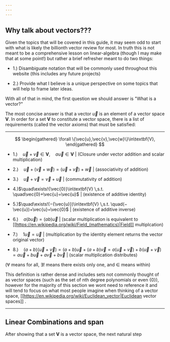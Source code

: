 ```yaml
---
---
---
```

## Why talk about vectors???

Given the topics that will be covered in this guide, it may seem odd to start with what is likely the billionth vector review for most. In truth this is not meant to be a comprehensive lesson on linear-algebra (though I may make that at some point!) but rather a brief refresher meant to do two things:

- 1.) Disambiguate notation that will be commonly used throughout this website (this includes any future projects)

- 2.) Provide what I believe is a unique perspective on some topics that will help to frame later ideas.

With all of that in mind, the first question we should answer is "What is a vector?"

The most concise answer is that a vector $\vec {u}$ is an element of a vector space $\textbf{V}$. In order for a set $\textbf{V}$ to constitute a vector space, there is a list of requirements (called the vector axioms) that must be satisfied:

---

$$
\begin{gathered}
\forall \{\vec{u},\vec{v},\vec{w}\}\in\textbf{V},
\end{gathered}
$$

- 1.)$\quad\vec{u}+\vec{v}\in\textbf{V}$,$\quad a\vec{u}\in\textbf{V}$   |   (Closure under vector addition and scalar multiplication)

- 2.)$\quad\vec{u}+(\vec{v}+\vec{w})=(\vec{u}+\vec{v})+\vec{w}$   |   (associativity of addition)

- 3.)$\quad\vec{u}+\vec{v}=\vec{v}+\vec{u}$   |   (commutativity of addition)

- 4.)$\quad\exists!{\vec{0}}\in\textbf{V} \,s.t. \quad\vec{0}+\vec{u}=\vec{u}$   |   (existence of additive identity)

- 5.)$\quad\exists!(−{\vec{u}})\in\textbf{V} \,s.t. \quad(−\vec{u})+\vec{u}=\vec{0}$   |   (existence of additive inverse)

- 6.)$\quad a(b\vec{u})=(ab)\vec{u}$   |   (scalar multiplication is equivalent to [[https://en.wikipedia.org/wiki/Field_(mathematics)|Field]] multiplcation)


- 7.)$\quad1\vec{u}=\vec{u}$   |   (multiplication by the identity element returns the vector original vector)

- 8.)$\quad(a+b)(\vec{u}+\vec{v})=(a+b)\vec{u}+(a+b)\vec{v}=a(\vec{u}+\vec{v})+b(\vec{u}+\vec{v})=a\vec{u}+b\vec{u}+a\vec{v}+b\vec{v}$   |   (scalar multiplication distributes)

($\forall$  means for all, $\exists!$ means there exists only one, and $\in$ means within)

This definition is rather dense and includes sets not commonly thought of as vector spaces (such as the set of nth degree polynomials or even $\{0\}$), however for the majority of this section we wont need to reference it and will tend to focus on what most people imagine when thinking of a vector space, [[https://en.wikipedia.org/wiki/Euclidean_vector|Euclidean vector spaces]] .

---
## Linear Combinations and span

After showing that a set $\textbf {V}$ is a vector space, the next natural step




